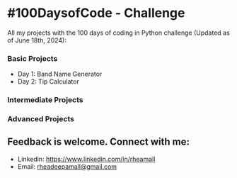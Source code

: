 # #100DaysofCode - Challenge
All my projects with the 100 days of coding in Python challenge (Updated as of June 18th, 2024):
### Basic Projects
  - Day 1: Band Name Generator
  - Day 2: Tip Calculator

### Intermediate Projects

### Advanced Projects

## Feedback is welcome. Connect with me:
- Linkedin: https://www.linkedin.com/in/rheamall
- Email: rheadeepamall@gmail.com

